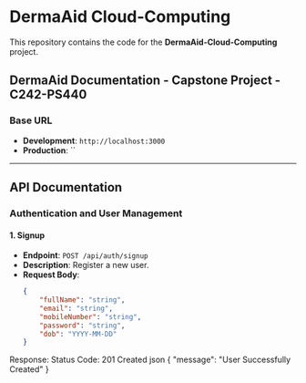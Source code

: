 # DermaAid Cloud-Computing  
This repository contains the code for the **DermaAid-Cloud-Computing** project.  

## DermaAid Documentation - Capstone Project - C242-PS440  

### Base URL  
- **Development**: `http://localhost:3000`  
- **Production**: ``  

---

## API Documentation  

### Authentication and User Management  

#### 1. Signup  
- **Endpoint**: `POST /api/auth/signup`  
- **Description**: Register a new user.  
- **Request Body**:  
  ```json
  {
      "fullName": "string",
      "email": "string",
      "mobileNumber": "string",
      "password": "string",
      "dob": "YYYY-MM-DD"
  }
Response:
Status Code: 201 Created
json
{
    "message": "User Successfully Created"
}
